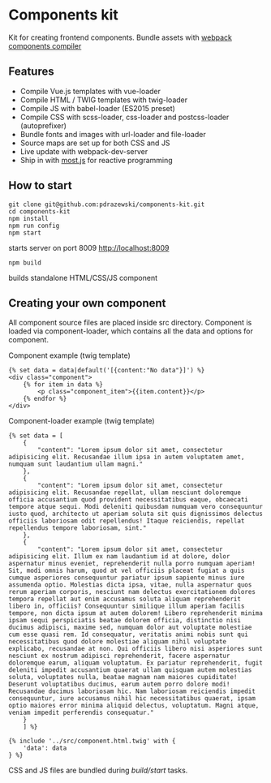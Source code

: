 # Components kit

Kit for creating frontend components. 
Bundle assets with [webpack components compiler](https://github.com/pdrazewski/components-compiler)

## Features

- Compile Vue.js templates with vue-loader
- Compile HTML / TWIG templates with twig-loader
- Compile JS with babel-loader (ES2015 preset)
- Compile CSS with scss-loader, css-loader and postcss-loader (autoprefixer)
- Bundle fonts and images with url-loader and file-loader
- Source maps are set up for both CSS and JS
- Live update with webpack-dev-server
- Ship in with [most.js](https://github.com/cujojs/most) for reactive programming

## How to start

```
git clone git@github.com:pdrazewski/components-kit.git
cd components-kit
npm install
npm run config
npm start
```
starts server on port 8009
[http://localhost:8009](http://localhost:8009)

```
npm build
```
builds standalone HTML/CSS/JS component

## Creating your own component

All component source files are placed inside src directory. 
Component is loaded via component-loader, which contains all the data and options for component.

Component example (twig template)

```
{% set data = data|default('[{content:"No data"}]') %}
<div class="component">
    {% for item in data %}
        <p class="component_item">{{item.content}}</p>   
    {% endfor %}
</div>  
```

Component-loader example (twig template)

```
{% set data = [
    {
        "content": "Lorem ipsum dolor sit amet, consectetur adipisicing elit. Recusandae illum ipsa in autem voluptatem amet, numquam sunt laudantium ullam magni."
    },
    {
        "content": "Lorem ipsum dolor sit amet, consectetur adipisicing elit. Recusandae repellat, ullam nesciunt doloremque officia accusantium quod provident necessitatibus eaque, obcaecati tempore atque sequi. Modi deleniti quibusdam numquam vero consequuntur iusto quod, architecto ut aperiam soluta sit quis dignissimos delectus officiis laboriosam odit repellendus! Itaque reiciendis, repellat repellendus tempore laboriosam, sint."
    },
    {
        "content": "Lorem ipsum dolor sit amet, consectetur adipisicing elit. Illum ex nam laudantium id at dolore, dolor aspernatur minus eveniet, reprehenderit nulla porro numquam aperiam! Sit, modi omnis harum, quod at vel officiis placeat fugiat a quis cumque asperiores consequuntur pariatur ipsum sapiente minus iure assumenda optio. Molestias dicta ipsa, vitae, nulla aspernatur quos rerum aperiam corporis, nesciunt nam delectus exercitationem dolores tempora repellat aut enim accusamus soluta aliquam reprehenderit libero in, officiis? Consequuntur similique illum aperiam facilis tempore, non dicta ipsum at autem dolorem! Libero reprehenderit minima ipsam sequi perspiciatis beatae dolorem officia, distinctio nisi ducimus adipisci, maxime sed, numquam dolor aut voluptate molestiae cum esse quasi rem. Id consequatur, veritatis animi nobis sunt qui necessitatibus quod dolore molestiae aliquam nihil voluptate explicabo, recusandae at non. Qui officiis libero nisi asperiores sunt nesciunt ex nostrum adipisci reprehenderit, facere aspernatur doloremque earum, aliquam voluptatum. Ex pariatur reprehenderit, fugit deleniti impedit accusantium quaerat ullam quisquam autem molestias soluta, voluptates nulla, beatae magnam nam maiores cupiditate! Deserunt voluptatibus ducimus, earum autem porro dolore modi! Recusandae ducimus laboriosam hic. Nam laboriosam reiciendis impedit consequuntur, iure accusamus nihil hic necessitatibus quaerat, ipsam optio maiores error minima aliquid delectus, voluptatum. Magni atque, veniam impedit perferendis consequatur."
    }
    ] %}

{% include '../src/component.html.twig' with {
    'data': data
} %}
```
CSS and JS files are bundled during *build/start* tasks.


